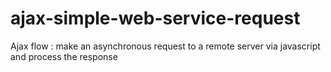 # ajax-simple-web-service-request
Ajax flow : make an asynchronous request to a remote server via javascript and process the response
